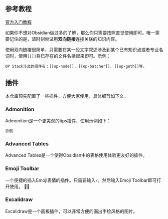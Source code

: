 ## 参考教程
[官方入门教程](https://publish.obsidian.md/help-zh/%E7%94%B1%E6%AD%A4%E5%BC%80%E5%A7%8B)


如果你不想对Obsidian做过多的了解，那么你只需要按照直觉使用即可。唯一需要记住的是，请时刻尝试用**双向链接**连接关联的知识内容。

使用双向链接很简单，只需要在某一段文字叙述涉及到某个已有知识点或者专业名词时，使用`[[]]`将已存在的文件名括起来即可。示例：
```
OP Stack涉及的组件有：[[op-node]], [[op-batcher]], [[op-geth]]等。
```


## 插件
本仓库预先配置了一些插件，方便大家使用，具体细节如下文。
### Admonition
Admonition是一个更美观的tips插件，使用示例如下：
```ad-tip
示例
```


### Advanced Tables
Advanced Tables是一个使得Obsidian中的表格使用体验更友好的插件。

### Emoji Toolbar
一个便捷的插入Emoji表情的插件。只需要输入`/`，然后输入Emoji Toolbar即可打开使用。
👨‍🏫


### Excalidraw
Excalidraw是一个画板插件，可以非常方便的画出手绘风格的图片。
